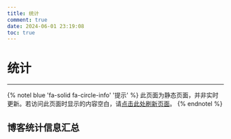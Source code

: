 ```yaml
---
title: 统计
comment: true
date: 2024-06-01 23:19:08
toc: true
---
```


# 统计

------

{% notel blue 'fa-solid fa-circle-info' '提示' %}
此页面为静态页面，并非实时更新。若访问此页面时显示的内容空白，请<a href="javascript:location.reload()">点击此处刷新页面</a>。
{% endnotel %}

## 博客统计信息汇总

<div id="posts-calendar" class="js-pjax"></div>

<div id="posts-chart" class="js-pjax"></div>

<!-- "data-length" = how many tags to show, default 10 -->
<div id="tags-chart" data-length="8" class="js-pjax"></div>

<div id="categories-chart" class="js-pjax"></div>